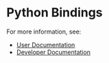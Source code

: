 # Python Bindings

For more information, see:

* [User Documentation](https://drake.mit.edu/python_bindings.html)
* [Developer Documentation](https://drake.mit.edu/doxygen_cxx/group__python__bindings.html)

